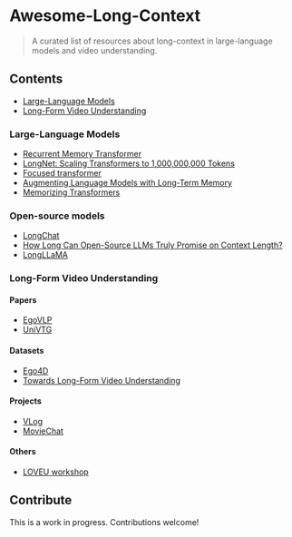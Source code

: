 # Awesome-Long-Context

> A curated list of resources about long-context in large-language models and video understanding.

## Contents

- [Large-Language Models](#large-language-models)
- [Long-Form Video Understanding](#long-form-video-understanding)

### Large-Language Models

- [Recurrent Memory Transformer](https://arxiv.org/abs/2207.06881)
- [LongNet: Scaling Transformers to 1,000,000,000 Tokens](https://arxiv.org/abs/2307.02486)
- [Focused transformer](https://arxiv.org/abs/2307.03170)
- [Augmenting Language Models with Long-Term Memory](https://arxiv.org/abs/2306.07174)
- [Memorizing Transformers](https://arxiv.org/abs/2203.08913)

### Open-source models

- [LongChat](https://github.com/lm-sys/FastChat)
- [How Long Can Open-Source LLMs Truly Promise on Context Length?](https://lmsys.org/blog/2023-06-29-longchat/)
- [LongLLaMA](https://github.com/CStanKonrad/long_llama)

### Long-Form Video Understanding

#### Papers
- [EgoVLP](https://arxiv.org/abs/2206.01670)
- [UniVTG](https://arxiv.org/abs/2307.16715)


#### Datasets

- [Ego4D](https://ego4d-data.org/)
- [Towards Long-Form Video Understanding](https://openaccess.thecvf.com/content/CVPR2021/papers/Wu_Towards_Long-Form_Video_Understanding_CVPR_2021_paper.pdf)

#### Projects

- [VLog](https://github.com/showlab/VLog)
- [MovieChat](https://rese1f.github.io/MovieChat/)

#### Others

- [LOVEU workshop](https://sites.google.com/view/loveucvpr22)

## Contribute

This is a work in progress. Contributions welcome!
